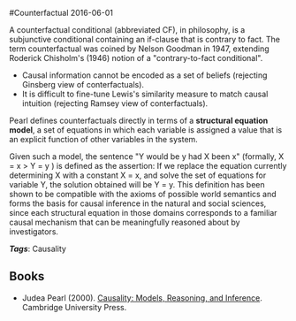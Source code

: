 
#Counterfactual
2016-06-01

A counterfactual conditional (abbreviated CF), in philosophy, is a subjunctive conditional containing an if-clause that is contrary to fact. The term counterfactual was coined by Nelson Goodman in 1947, extending Roderick Chisholm's (1946) notion of a "contrary-to-fact conditional".

* Causal information cannot be encoded as a set of beliefs (rejecting Ginsberg view of conterfactuals).
* It is difficult to fine-tune Lewis's similarity measure to match causal intuition (rejecting Ramsey view of conterfactuals).

Pearl defines counterfactuals directly in terms of a **structural equation model**, a set of equations in which each variable is assigned a value that is an explicit function of other variables in the system.

Given such a model, the sentence "Y would be y had X been x" (formally, X = x > Y = y ) is defined as the assertion: If we replace the equation currently determining X with a constant X = x, and solve the set of equations for variable Y, the solution obtained will be Y = y. This definition has been shown to be compatible with the axioms of possible world semantics and forms the basis for causal inference in the natural and social sciences, since each structural equation in those domains corresponds to a familiar causal mechanism that can be meaningfully reasoned about by investigators.

***Tags***: Causality

## Books
* Judea Pearl (2000). [Causality: Models, Reasoning, and Inference](https://www.goodreads.com/book/show/174276.Causality). Cambridge University Press.


